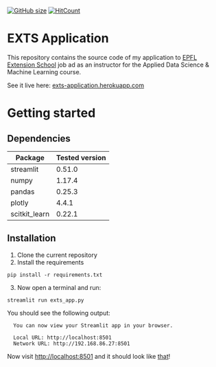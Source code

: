 [![GitHub size](https://github-size-badge.herokuapp.com/arnaudmiribel/exts_application.svg)](https://github.com/arnaudmiribel/exts_application/archive/master.zip)
[![HitCount](http://hits.dwyl.com/arnaudmiribel/exts_application.svg)](http://hits.dwyl.com/arnaudmiribel/exts_application)


# EXTS Application

This repository contains the source code of my application to [EPFL Extension School](https://www.extensionschool.ch/) job ad as an instructor for the Applied Data Science & Machine Learning course.

See it live here: [exts-application.herokuapp.com](exts-application.herokuapp.com)

# Getting started

## Dependencies

| Package                                   | Tested version |
|-------------------------------------------|----------------|
| streamlit                                 | 0.51.0         |
| numpy                                     | 1.17.4         |
| pandas                                    | 0.25.3         |
| plotly                                    | 4.4.1          |
| scitkit_learn                             | 0.22.1         |

## Installation

1. Clone the current repository
2. Install the requirements

```
pip install -r requirements.txt
```

3. Now open a terminal and run:

```
streamlit run exts_app.py
```

You should see the following output:
```
  You can now view your Streamlit app in your browser.

  Local URL: http://localhost:8501
  Network URL: http://192.168.86.27:8501
```

Now visit [http://localhost:8501](http://localhost:8501) and it should look like [that](exts-application.herokuapp.com)!